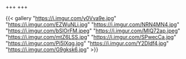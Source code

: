 +++
+++

{{< gallery "https://i.imgur.com/y0Vva9e.jpg" "https://i.imgur.com/EZWuNLi.jpg" "https://i.imgur.com/NRN4MN4.jpg" "https://i.imgur.com/bSlOrFM.jpeg" "https://i.imgur.com/MIQ72ap.jpeg" "https://i.imgur.com/mtZ6LSS.jpg" "https://i.imgur.com/SPwecCa.jpg" "https://i.imgur.com/Pi5IXqg.jpg" "https://i.imgur.com/Y2Dldf4.jpg" "https://i.imgur.com/G9gksk6.jpg" >}}